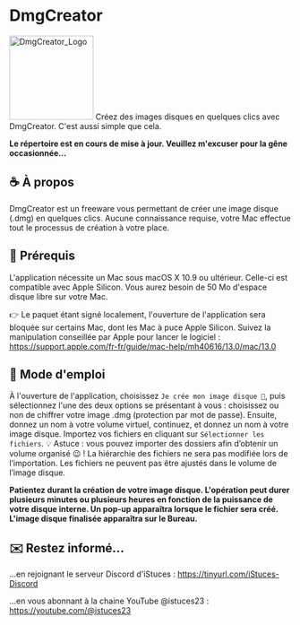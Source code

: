 # DmgCreator

<img width="150" alt="DmgCreator_Logo" src="https://user-images.githubusercontent.com/108399865/236689341-c70da0e4-c99c-47f9-980d-8a070fbaf443.png">
Créez des images disques en quelques clics avec DmgCreator. C'est aussi simple que cela.

**Le répertoire est en cours de mise à jour. Veuillez m'excuser pour la gêne occasionnée...**

## ☕️ À propos
DmgCreator est un freeware vous permettant de créer une image disque (.dmg) en quelques clics. Aucune connaissance requise, votre Mac effectue tout le processus de création à votre place.

## 🚀 Prérequis
L'application nécessite un Mac sous macOS X 10.9 ou ultérieur. Celle-ci est compatible avec Apple Silicon.
Vous aurez besoin de 50 Mo d'espace disque libre sur votre Mac.

👉 Le paquet étant signé localement, l'ouverture de l'application sera bloquée sur certains Mac, dont les Mac à puce Apple Silicon. Suivez la manipulation conseillée par Apple pour lancer le logiciel : https://support.apple.com/fr-fr/guide/mac-help/mh40616/13.0/mac/13.0

## 📖 Mode d'emploi
À l'ouverture de l'application, choisissez `Je crée mon image disque 🚀`, puis sélectionnez l'une des deux options se présentant à vous : choisissez ou non de chiffrer votre image .dmg (protection par mot de passe).
Ensuite, donnez un nom à votre volume virtuel, continuez, et donnez un nom à votre image disque.
Importez vos fichiers en cliquant sur `Sélectionner les fichiers`. 💡 Astuce : vous pouvez importer des dossiers afin d’obtenir un volume organisé 😉 ! La hiérarchie des fichiers ne sera pas modifiée lors de l’importation. Les fichiers ne peuvent pas être ajustés dans le volume de l’image disque.

**Patientez durant la création de votre image disque. L'opération peut durer plusieurs minutes ou plusieurs heures en fonction de la puissance de votre disque interne. Un pop-up apparaîtra lorsque le fichier sera créé. L'image disque finalisée apparaîtra sur le Bureau.**

## ✉️ Restez informé...
...en rejoignant le serveur Discord d'iStuces : https://tinyurl.com/iStuces-Discord

...en vous abonnant à la chaine YouTube @istuces23 : https://youtube.com/@istuces23
